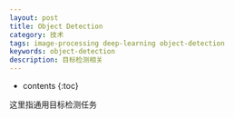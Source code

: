 ```yaml
---
layout: post
title: Object Detection
category: 技术
tags: image-processing deep-learning object-detection
keywords: object-detection
description: 目标检测相关
---
```

* contents
{:toc}


这里指通用目标检测任务